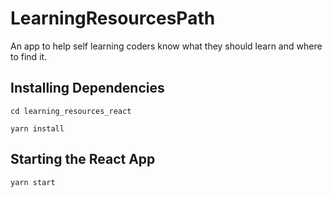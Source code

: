 # LearningResourcesPath
An app to help self learning coders know what they should learn and where to find it.

## Installing Dependencies
```
cd learning_resources_react
```

```
yarn install
```

## Starting the React App
```
yarn start
```